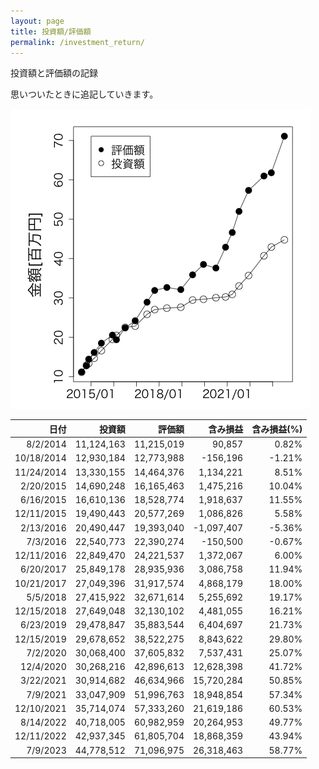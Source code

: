 ```yaml
---
layout: page
title: 投資額/評価額
permalink: /investment_return/
---
```


投資額と評価額の記録

思いついたときに追記していきます。

![投資額/評価額](/images/investment_return/investment_return.png)

日付|投資額|評価額|含み損益|含み損益(%)
---:|-----:|-----:|------:|----------:
8/2/2014|11,124,163|11,215,019|90,857|0.82%
10/18/2014|12,930,184|12,773,988|-156,196|-1.21%
11/24/2014|13,330,155|14,464,376|1,134,221|8.51%
2/20/2015|14,690,248|16,165,463|1,475,216|10.04%
6/16/2015|16,610,136|18,528,774|1,918,637|11.55%
12/11/2015|19,490,443|20,577,269|1,086,826|5.58%
2/13/2016|20,490,447|19,393,040|-1,097,407|-5.36%
7/3/2016|22,540,773|22,390,274|-150,500|-0.67%
12/11/2016|22,849,470|24,221,537|1,372,067|6.00%
6/20/2017|25,849,178|28,935,936|3,086,758|11.94%
10/21/2017|27,049,396|31,917,574|4,868,179|18.00%
5/5/2018|27,415,922|32,671,614|5,255,692|19.17%
12/15/2018|27,649,048|32,130,102|4,481,055|16.21%
6/23/2019|29,478,847|35,883,544|6,404,697|21.73%
12/15/2019|29,678,652|38,522,275|8,843,622|29.80%
7/2/2020|30,068,400|37,605,832|7,537,431|25.07%
12/4/2020|30,268,216|42,896,613|12,628,398|41.72%
3/22/2021|30,914,682|46,634,966|15,720,284|50.85%
7/9/2021|33,047,909|51,996,763|18,948,854|57.34%
12/10/2021|35,714,074|57,333,260|21,619,186|60.53%
8/14/2022|40,718,005|60,982,959|20,264,953|49.77%
12/11/2022|42,937,345|61,805,704|18,868,359|43.94%
7/9/2023|44,778,512|71,096,975|26,318,463  |58.77%
